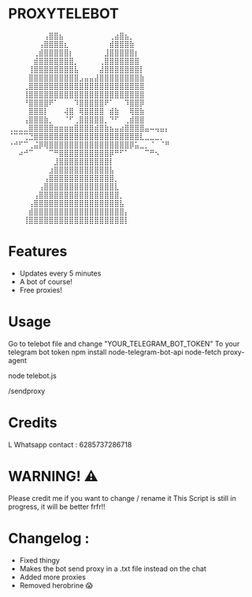 # PROXYTELEBOT

⠀⠀⠀⠀⠀⠀⠀⢠⣿⣿⣦⠀⠀⠀⠀⠀⠀⠀⠀⠀⢀⣴⣿⣦⡀⠀⠀⠀⠀⠀⠀⠀⠀
⠀⠀⠀⠀⠀⠀⢠⣿⣿⣿⣿⣆⠀⠀⠀⠀⠀⠀⠀⠀⣾⣿⣿⣿⣷⠀⠀⠀⠀⠀⠀⠀⠀
⠀⠀⠀⠀⠀⢀⣾⣿⣿⣿⣿⣿⡆⠀⠀⠀⠀⠀⠀⣸⣿⣿⣿⣿⣿⡆⠀⠀⠀⠀⠀⠀⠀
⠀⠀⠀⠀⠀⣾⣿⣿⣿⣿⣿⣿⣿⡀⠀⠀⠀⠀⢀⣿⣿⣿⣿⣿⣿⣿⠀⠀⠀⠀⠀⠀⠀
⠀⠀⠀⠀⢸⣿⣿⣿⣿⣿⣿⣿⣿⣧⠀⠀⠀⠀⣼⣿⣿⣿⣿⣿⣿⣿⡇⠀⠀⠀⠀⠀⠀
⠀⠀⠀⠀⣿⣿⣿⣿⣿⣿⣿⣿⣿⣿⣠⣤⣤⣼⣿⣿⣿⣿⣿⣿⣿⣿⣷⠀⠀⠀⠀⠀⠀
⠀⠀⠀⢀⣿⣿⣿⣿⣿⣿⣿⣿⣿⣿⣿⣿⣿⣿⣿⣿⣿⣿⣿⣿⣿⣿⣿⠀⠀⠀⠀⠀⠀
⠀⠀⠀⢸⣿⣿⣿⣿⣿⣿⣿⣿⣿⣿⣿⣿⣿⣿⣿⣿⣿⣿⣿⣿⣿⣿⣿⠀⠀⠀⠀⠀⠀
⠀⠀⠀⠘⣿⣿⣿⣿⠟⠁⠀⠀⠀⠹⣿⣿⣿⣿⣿⠟⠁⠀⠀⠹⣿⣿⡿⠀⠀⠀⠀
⠀⠀⠀⠀⣿⣿⣿⡇⠀⠀⠀⢼⣿⠀⢿⣿⣿⣿⣿⠀⣾⣷⠀⠀⢿⣿⣷⠀⠀⠀⠀⠀⠀
⠀⠀⠀⢠⣿⣿⣿⣷⡀⠀⠀⠈⠋⢀⣿⣿⣿⣿⣿⡀⠙⠋⠀⢀⣾⣿⣿⠀⠀⠀⠀⠀⠀
⢀⣀⣀⣀⣿⣿⣿⣿⣿⣶⣶⣶⣶⣿⣿⣿⣿⣾⣿⣷⣦⣤⣴⣿⣿⣿⣿⣤⠤⢤⣤⡄⠀
⠈⠉⠉⢉⣙⣿⣿⣿⣿⣿⣿⣿⣿⣿⣿⣿⣿⣿⣿⣿⣿⣿⣿⣿⣿⣿⣇⣀⣀⣀⡀⠀⠀
⠐⠚⠋⠉⢀⣬⡿⢿⣿⣿⣿⣿⣿⣿⣿⣿⣿⣿⣿⣿⣿⣿⣿⣿⡿⣥⣀⡀⠈⠀⠈⠛⠀
⠀⠀⠴⠚⠉⠀⠀⠀⠉⠛⣿⣿⣿⣿⣿⣿⣿⣿⣿⣿⡿⠛⠋⠁⠀⠀⠀⠉⠛⠢⠀⠀⠀
⠀⠀⠀⠀⠀⠀⠀⠀⠀⣸⣿⣿⣿⣿⣿⣿⣿⣿⣿⣿⡇⠀⠀⠀⠀⠀⠀⠀⠀⠀⠀⠀⠀
⠀⠀⠀⠀⠀⠀⠀⠀⣰⣿⣿⣿⣿⣿⣿⣿⣿⣿⣿⣿⣧⠀⠀⠀⠀⠀⠀⠀⠀⠀⠀⠀⠀
⠀⠀⠀⠀⠀⠀⠀⢠⣿⣿⣿⣿⣿⣿⣿⣿⣿⣿⣿⣿⣿⡀⠀⠀⠀⠀⠀⠀⠀⠀⠀⠀⠀
⠀⠀⠀⠀⠀⠀⢠⣿⣿⣿⣿⣿⣿⣿⣿⣿⣿⣿⣿⣿⣿⣇⠀⠀⠀⠀⠀⠀⠀⠀⠀⠀⠀
⠀⠀⠀⠀⠀⢠⣿⣿⣿⣿⣿⣿⣿⣿⣿⣿⣿⣿⣿⣿⣿⣿⡀⠀⠀⠀⠀⠀⠀⠀⠀⠀⠀
⠀⠀⠀⠀⢠⣿⣿⣿⣿⣿⣿⣿⣿⣿⣿⣿⣿⣿⣿⣿⣿⣿⣧⠀⠀⠀⠀⠀⠀⠀⠀⠀⠀
⠀⠀⠀⠀⣾⣿⣿⣿⣿⣿⣿⣿⣿⣿⣿⣿⣿⣿⣿⣿⣿⣿⣿⡄⠀⠀⠀⠀⠀⠀⠀⠀⠀
⠀⠀⠀⢸⣿⣿⣿⣿⣿⣿⣿⣿⣿⣿⣿⣿⣿⣿⣿⣿⣿⣿⣿⡇⠀⠀⠀⠀⠀⠀⠀⠀⠀

# Features
- Updates every 5 minutes
- A bot of course!
- Free proxies!

# Usage
Go to telebot file and change "YOUR_TELEGRAM_BOT_TOKEN" To your telegram bot token
npm install node-telegram-bot-api node-fetch proxy-agent

node telebot.js

/sendproxy

# Credits 
L
Whatsapp contact : 6285737286718

# WARNING! ⚠️ 
Please credit me if you want to change / rename it
This Script is still in progress, it will be better frfr!!

# Changelog :
- Fixed thingy
- Makes the bot send proxy in a .txt file instead on the chat
- Added more proxies
- Removed herobrine 😱
